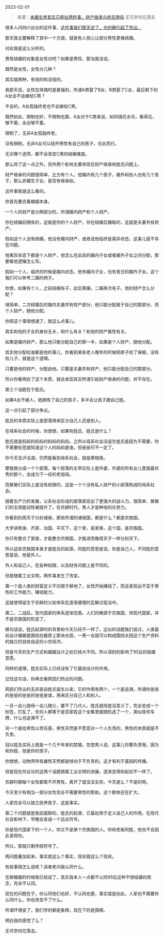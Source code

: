 2023-02-01

> 来源：[未婚生育其实只牵扯两件事，财产继承与姓氏随母](http://mp.weixin.qq.com/s?__biz=MzU0MjYwNDU2Mw==&mid=2247509497&idx=2&sn=662a73b6e763eb1de57a93d968a8716a&chksm=fb1ac985cc6d40937e9bc425dab5a0801f8488fa80560fa3ee2919a9a79b5cb315e67d9f18b6&scene=27#wechat_redirect)
> 无可奈何花落去

很多人问四川出台的这件事，[这件事我们那天说了，也的确引起了热议。](http://mp.weixin.qq.com/s?__biz=MzU3NDc5Nzc0NQ==&mid=2247522342&idx=2&sn=b11b5f16c28ab02677724a8e5e4bc9a2&chksm=fd2e3af8ca59b3eefe8ef08289e8230782862cc690936f28f22ade9275978ad91dcb7a1dc44b&scene=21#wechat_redirect)

那天我主要解释了其中一个方面，就是有人担心让部分男性更难结婚。

对此我是这么分析的。

男性结婚的对象是女性对吧？如果是男性，那当我没说。  

既然是女性，女性分几种？

其实就两种，有钱的和没钱的。  

我那天说，女性在择偶时是慕强的，所谓A男娶了B女，B男娶了C女，最后剩下的A女会不会嫁给C男？  

不会的，A女孤独终老也不会嫁给C男。

既然如此，限制也好，不限制也罢，A女对于C男来说，如同镜花水月，看得见，够不着，永远够不着。

限制了，无非A女孤独终老。

没有限制，无非A女可以绕开男性有自己的孩子，仅此而已。

无论哪个选项，都不会改变C男的结婚难度。

那么除了这一点之外，另外两个影响主要体现在财产继承和姓氏问题上。  

财产继承的问题很简单，比方有个人，他婚内有几个孩子，婚外和别人也有几个孩子，那么非婚生子女，是否有继承权。  

这件事我是这么看的。

你首先要去看婚姻本身。  

一个人的财产是分两部分的，所谓婚内财产和个人财产。  

你在结婚前拥有的，这就是你的个人财产，你在结婚后赚取的，这就是夫妻共有财产。

假如这个人没有结婚，他没有婚内财产，或者说他临终是离异状态，这事儿就不存在问题。  

他离异状态下都是个人财产，他怎么在此前的婚内子女或者婚外子女之间分配，那要看他遗嘱怎么写。  

假如一个人，临终的时候是婚内状态，他有婚内子女，也有昔日的婚外子女。这个我们可以参考二婚的例子。  

你想，如果有个人，之前结婚有子，此后离婚，二婚再次有子。他的财产怎么分配？

很简单，二次结婚后的婚内夫妻共有财产部分，他只能分配属于自己的那部分，而个人财产，随他分配。

你把这个事情想通了，就这么点事儿。  

其实和他的子女的身份无关，和什么有关？和他的财产属性有关。

如果是婚内财产，那么他只能分配自己的那一半，如果是个人财产，随他分配。

其实他分配给谁都是他的事儿，你看到某些老人晚年的时候把房子给了保姆，没有给儿子，就是这个道理。

只要是他的财产，分配由他。只要是夫妻共有财产，他只能分配自己的那部分。  

所以你看明白了这个本质，就会发现其实所谓引起财产继承的问题，并不存在。  

第三个话题在于姓氏。  

如果A女不嫁人，她拥有了自己的孩子，多半会让孩子跟自己姓。  

这一点引起了部分争议。  

姓氏的本质实际上是部落用来区分自己人还是别人。

在母系社会的时候，你想想，如果有姓氏，姓氏是什么？

姓氏就是妈妈的妈妈的妈妈的妈妈。之所以母系社会没诞生姓氏是因为不需要，你不需要标签就知道这个人的妈妈是谁，但爸爸可不一定了。

你今天去泸沽湖，仍然能看到母系社会，就是摩梭族。

摩梭族分成一个个部落，每个部落的主宰实际上是外婆，外婆的所有女儿里面最优秀的那个，会成为下一任的老祖母。

而舅舅们实际上是没有权限的，这是一个个没有私人财产的小部落构成的母系社会。

随着生产力的发展，父系社会形成的部落表现出了更强大的战斗力，很简单，舅舅们的主观能动性被提升了。在农耕时代，男人才是种地的壮劳力。

你看到的周天子分封诸侯，那些所谓的诸侯国，都是什么？都是宗族国。

大学讲修身、齐家、治国、平天下，这个家，是家族，这个国，是宗族国。  

你只有整合了家族，才能整合宗族国，才能进而像周天子一样分封天下。

所以这些宗族国本身才是姓氏的起源，同姓的意思是说，你是自己人，不同姓的意思是说，他是外人。  

外人和自己人，在各种权限，以及财务问题上是不同的。

但是随着工业文明，两件事发生了改变。

第一个是人类的财富定义不仅限于耕地了，女性开始赚钱了，而且表现出不亚于男性的工作能力，赚钱能力。

这就使得诞生于农耕的父权体系在逐渐缓慢的瓦解过程当中。  

第二，二战后，现代国家的体系逐渐完善。人们的确源于宗族国，但现代国家，并不是宗族国的形态了。  

换句话说，姓氏起源时的背景和今天已经不一样了。近似的话题我们说过，人类最初设计婚姻是围绕白鹿原上那块水田，一男一女就可以构成围绕水田这个生产资料的独立的自给自足的小农经济。

但是今天的生产方式和婚姻设计之初已经大不同。所以深刻的影响了95后的结婚意愿。

同样的道理，姓氏实际上已经没有了它最初设计的作用。

记住这句话，你再去看网民们热议的问题。  

网民们热议的无非是自姓氏诞生以来，它的作用有两个，一个是追溯，所谓你爸爸的爸爸的爸爸的爸爸是谁，用来区分自己人和别人。

一旦一会儿随母一会儿随父，要不了几代人，姓氏就彻底没意义了，完全变成一个标签，打乱了，任何人都等于是百家姓这个全集里面随机选了一个，类似摇号车牌，什么也追溯不了。

另一个是给男性以责任感，男性天然是不愿意对一个人负责的，男性的本质就是不负责。  

冠以姓氏实际上就是一个几千年来的禁锢，忽悠男人说，这事儿你要负责哦，因为和你姓，他是你的孩子。  

你想想，动物界所有雄性天然都是倾向于不负责的。这才有利于基因的传播。

但是现在你议论的这两个话题随着工业文明的进展，逐渐变得和起初不一样了。  

农耕时期每个女性都离不开男性，离开了就没法生存。今天是么？不是的呀。  

今天至少有相当一部分女性完全不需要男性的帮助，这个群体还在扩大。  

人家完全可以独立抚养孩子，这是事实。  

第二个问题就是我前面聊的，姓氏的起源，它最初用于定义自己人的作用，在现代社会影响下，早晚会变成一个远古符号。  

你是现代国家下的一个人，你又不是某个宗族国的人。你和老板同姓，他也不会因此录用你。  

所以，那就只剩传统符号了。  

两问题叠加起来，事实就这么个事实，现状就这么个现状。

有些事情怎么说呢？读者老问我认同什么。  

在聊婚姻的时候我已经说了，其实我本人一点都不认同95后这种不想结婚的观念，完全不认同。

现在的问题在于，你认同他们也好，不认同也罢，事实就是如此，人家也不需要你认同什么，你也改变不了什么。  

所谓环境变了，我们学的都是象棋，现在下的是围棋。  

明白我的感觉了么？  

无可奈何花落去。


